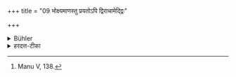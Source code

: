 +++
title = "09 भोक्ष्यमाणस्तु प्रयतोऽपि द्विराचामेद्द्विः"

+++

<details><summary>Bühler</summary>

9. But if he is going to eat he shall, though pure, twice sip water, twice wipe (his mouth), and once touch (his lips). [^4] 


[^4]:  Manu V, 138.
</details>

<details><summary>हरदत्त-टीका</summary>

## सूत्रम्
भोक्ष्यमाणस्तु प्रयतोऽपि द्विराचामेद्द्विः परिमृजेत्सकृदुपस्पृशेत् ॥९॥  
### टिप्पनी
भोजनं करिष्यन् प्रयतोऽपि द्विराचमनं कुर्यात् । अत्र विशेषः-द्विः परिमृजेत् , न विकल्पेन त्रिः। सकृदुपस्पृशेत् , न विकल्पेन द्विः । 'प्रयतोऽपी'ति वचनादप्रायत्ये सर्वत्र द्विराचमनमाचार्यस्याऽभिप्रेतम् ।  
तत्र स्मृत्यन्तरम्—  
'भुक्त्वा क्षुत्त्वा च सुप्त्वा च ष्ठीवित्वोक्त्वाऽनृतं वचः।  
आचान्तः पुनराचामेद्वासो विपरिधाय च ॥ ९ ॥
</details>
